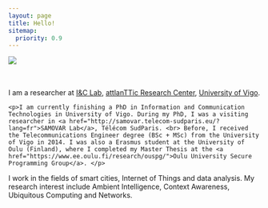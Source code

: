 ```yaml
---
layout: page
title: Hello!
sitemap:
  priority: 0.9
---
```

<div class="clearfix">
<img src="{{ '/assets/img/foto-7.JPG' | prepend: site.baseurl }}" id="about-img">

<div id="describe-text">
	<br>
	<br>
	<p>I am a researcher at <a href="http://iclab.det.uvigo.es/">I&C Lab</a>, <a href="http://atlanttic.uvigo.es/">attlanTTic Research Center</a>, <a href="https://www.uvigo.gal/">University of Vigo</a>. </p>
	
	<p>I am currently finishing a PhD in Information and Communication Technologies in University of Vigo. During my PhD, I was a visiting researcher in <a href="http://samovar.telecom-sudparis.eu/?lang=fr">SAMOVAR Lab</a>, Télécom SudParis. <br> Before, I received the Telecommunications Engineer degree (BSc + MSc) from the University of Vigo in 2014. I was also a Erasmus student at the University of Oulu (Finland), where I completed my Master Thesis at the <a href="https://www.ee.oulu.fi/research/ouspg/">Oulu University Secure Programming Group</a>. </p>

 <p>I work in the fields of smart cities, Internet of Things and data analysis. My research interest include Ambient Intelligence, Context Awareness, Ubiquitous Computing and Networks. </p>

 </p>
</div>
</div>
